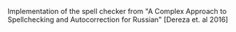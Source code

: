 Implementation of the spell checker from "A Complex Approach to Spellchecking and Autocorrection for Russian" [Dereza et. al 2016]
